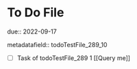 # To Do File

due:: 2022-09-17

metadatafield:: todoTestFile_289_10

- [ ] Task of todoTestFile_289 1 [[Query me]]
